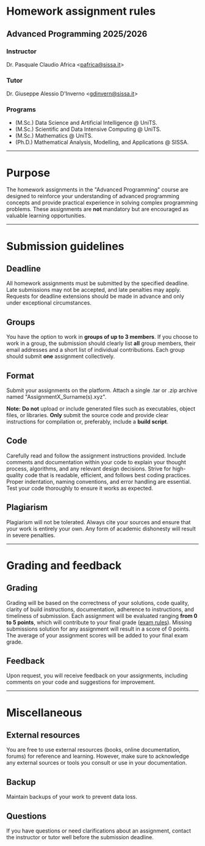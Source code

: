 # Homework assignment rules
## Advanced Programming 2025/2026

### Instructor
Dr. Pasquale Claudio Africa <<pafrica@sissa.it>>

### Tutor
Dr. Giuseppe Alessio D'Inverno <<gdinvern@sissa.it>>

### Programs
- (M.Sc.) Data Science and Artificial Intelligence @ UniTS.
- (M.Sc.) Scientific and Data Intensive Computing @ UniTS.
- (M.Sc.) Mathematics @ UniTS.
- (Ph.D.) Mathematical Analysis, Modelling, and Applications @ SISSA.

---

# Purpose
The homework assignments in the "Advanced Programming" course are designed to reinforce your understanding of advanced programming concepts and provide practical experience in solving complex programming problems. These assignments are **not** mandatory but are encouraged as valuable learning opportunities.

---

# Submission guidelines
## Deadline
All homework assignments must be submitted by the specified deadline. Late submissions may not be accepted, and late penalties may apply. Requests for deadline extensions should be made in advance and only under exceptional circumstances.

## Groups
You have the option to work in **groups of up to 3 members**. If you choose to work in a group, the submission should clearly list **all** group members, their email addresses and a short list of individual contributions. Each group should submit **one** assignment collectively.

## Format
Submit your assignments on the  platform. Attach a single .tar or .zip archive named "AssignmentX_Surname(s).xyz".

**Note:** **Do not** upload or include generated files such as executables, object files, or libraries. **Only** submit the source code and provide clear instructions for compilation or, preferably, include a **build script**.

## Code
Carefully read and follow the assignment instructions provided. Include comments and documentation within your code to explain your thought process, algorithms, and any relevant design decisions. Strive for high-quality code that is readable, efficient, and follows best coding practices. Proper indentation, naming conventions, and error handling are essential. Test your code thoroughly to ensure it works as expected.

## Plagiarism
Plagiarism will not be tolerated. Always cite your sources and ensure that your work is entirely your own. Any form of academic dishonesty will result in severe penalties.

---

# Grading and feedback

## Grading
Grading will be based on the correctness of your solutions, code quality, clarity of build instructions, documentation, adherence to instructions, and timeliness of submission. Each assignment will be evaluated ranging **from 0 to 5 points**, which will contribute to your final grade ([exam rules](exam_rules.md)). Missing submissions solution for any assignment will result in a score of 0 points. The average of your assignment scores will be added to your final exam grade.

## Feedback
Upon request, you will receive feedback on your assignments, including comments on your code and suggestions for improvement.

---

# Miscellaneous

## External resources
You are free to use external resources (books, online documentation, forums) for reference and learning. However, make sure to acknowledge any external sources or tools you consult or use in your documentation.

## Backup
Maintain backups of your work to prevent data loss.

## Questions
If you have questions or need clarifications about an assignment, contact the instructor or tutor well before the submission deadline.

